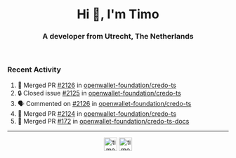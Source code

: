 <h1 align="center">Hi 👋, I'm Timo</h1>
<h3 align="center">A developer from Utrecht, The Netherlands</h3>
<br/>
<!-- https://github.com/rahuldkjain/github-profile-readme-generator --!>

<!--  <p align="left"><img src="https://github-readme-stats.vercel.app/api?username=timoglastra&show_icons=true&count_private=true&" alt="timoglastra" /></p> --!>

<!--
Github language stats
<p align="left"><img src="https://github-readme-stats.vercel.app/api/top-langs/?username=timoglastra&layout=compact" alt="timoglastra" /><p>
-->

<!-- Codestats language stats -->
<!-- <p align="left"><img src="https://codestats-readme.vercel.app/api/top-langs/?username=timoglastra&layout=compact&language_count=12" alt="timoglastra" /><p>    --!>
  
<h3>Recent Activity</h3>

<!--START_SECTION:activity-->
1. 🎉 Merged PR [#2126](https://github.com/openwallet-foundation/credo-ts/pull/2126) in [openwallet-foundation/credo-ts](https://github.com/openwallet-foundation/credo-ts)
2. 🔒 Closed issue [#2125](https://github.com/openwallet-foundation/credo-ts/issues/2125) in [openwallet-foundation/credo-ts](https://github.com/openwallet-foundation/credo-ts)
3. 🗣 Commented on [#2126](https://github.com/openwallet-foundation/credo-ts/pull/2126#issuecomment-2520176157) in [openwallet-foundation/credo-ts](https://github.com/openwallet-foundation/credo-ts)
4. 🎉 Merged PR [#2124](https://github.com/openwallet-foundation/credo-ts/pull/2124) in [openwallet-foundation/credo-ts](https://github.com/openwallet-foundation/credo-ts)
5. 🎉 Merged PR [#172](https://github.com/openwallet-foundation/credo-ts-docs/pull/172) in [openwallet-foundation/credo-ts-docs](https://github.com/openwallet-foundation/credo-ts-docs)
<!--END_SECTION:activity-->

---

<p align="center">
<a href="https://twitter.com/timoglastra" target="blank"><img align="center" src="https://cdn.jsdelivr.net/npm/simple-icons@3.0.1/icons/twitter.svg" alt="timoglastra" height="30" width="30" /></a>
<a href="https://linkedin.com/in/timoglastra" target="blank"><img align="center" src="https://cdn.jsdelivr.net/npm/simple-icons@3.0.1/icons/linkedin.svg" alt="timoglastra" height="30" width="30" /></a>
</p>




